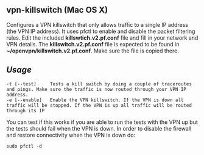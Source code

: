 ## vpn-killswitch (Mac OS X)
Configures a VPN killswitch that only allows traffic to a single IP address (the VPN IP address). It uses pfctl to enable and disable the packet filtering rules. Edit the included **killswtich.v2.pf.conf** file and fill in your network and VPN details. The **killswitch.v2.pf.conf** file is expected to be found in **~/openvpn/killswitch.v2.pf.conf**. Make sure the file is copied there.

## *Usage*
    -t [--test]     Tests a kill switch by doing a couple of traceroutes and pings. Make sure the traffic is now routed through your VPN IP address.
    -e [--enable]   Enable the VPN killswitch. If the VPN is down all traffic will be stopped. If the VPN is up all traffic will be routed through its IP

You can test if this works if you are able to run the tests with the VPN up but the tests should fail when the VPN is down. In order to disable the firewall and restore connectivity when the VPN is down do:

    sudo pfctl -d

